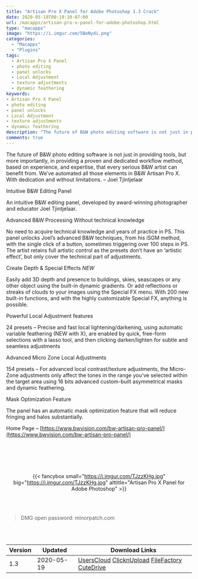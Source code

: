 ```yaml
---
title: "Artisan Pro X Panel for Adobe Photoshop 1.3 Crack"
date: 2020-05-19T00:19:10-07:00
url: /macapps/artisan-pro-x-panel-for-adobe-photoshop.html
type: "macapps"
image: "https://i.imgur.com/5BeNydi.png"
categories:
  - "Macapps"
  - "Plugins"
tags:
  - Artisan Pro X Panel
  - photo editing
  - panel unlocks
  - Local Adjustment
  - texture adjustments
  - dynamic feathering
keywords:
- Artisan Pro X Panel
- photo editing
- panel unlocks
- Local Adjustment
- texture adjustments
- dynamic feathering
description: "The future of B&W photo editing software is not just in providing tools, but more importantly, in providing a proven and dedicated workflow method, based on experience, and expertise, that every serious B&W artist can benefit from"
comments: true
---
```


The future of B&W photo editing software is not just in providing tools, but more importantly, in providing a proven and dedicated workflow method, based on experience, and expertise, that every serious B&W artist can benefit from. We’ve automated all those elements in B&W Artisan Pro X. With dedication and without limitations. – Joel Tjintjelaar

Intuitive B&W Editing Panel

An intuitive B&W editing panel, developed by award-winning photographer and educator Joel Tjintjelaar.

Advanced B&W Processing Without technical knowledge

No need to acquire technical knowledge and years of practice in PS. This panel unlocks Joel’s advanced B&W techniques, from his iSGM method, with the single click of a button, sometimes triggering over 100 steps in PS. The artist retains full artistic control as the presets don’t have an ‘artistic effect’, but only cover the technical part of adjustments.

Create Depth & Special Effects *NEW*

Easily add 3D depth and presence to buildings, skies, seascapes or any other object using the built-in dynamic gradients. Or add reflections or streaks of clouds to your images using the Special FX menu. With 200 new built-in functions, and with the highly customizable Special FX, anything is possible.

Powerful Local Adjustment features

24 presets – Precise and fast local lightening/darkening, using automatic variable feathering (NEW with X), are enabled by quick, free-form selections with a lasso tool, and then clicking darken/lighten for subtle and seamless adjustments

Advanced Micro Zone Local Adjustments

154 presets – For advanced local contrast/texture adjustments, the Micro-Zone adjustments only affect the tones in the range you’ve selected within the target area using 16 bits advanced custom-built asymmetrical masks and dynamic feathering.

Mask Optimization Feature

The panel has an automatic mask optimization feature that will reduce fringing and halos substantially.

Home Page – [https://www.bwvision.com/bw-artisan-pro-panel/](https://www.bwvision.com/bw-artisan-pro-panel/)

<br/>
<br/>
<script async src="https://pagead2.googlesyndication.com/pagead/js/adsbygoogle.js"></script>
<ins class="adsbygoogle"
     style="display:block; text-align:center;"
     data-ad-layout="in-article"
     data-ad-format="fluid"
     data-ad-client="ca-pub-8746275014476192"
     data-ad-slot="5144997159"></ins>
<script>
     (adsbygoogle = window.adsbygoogle || []).push({});
</script>
<br/>
<br/>


<center>

{{< fancybox small="https://i.imgur.com/TJzzKHg.jpg" big="https://i.imgur.com/TJzzKHg.jpg" alttitle="Artisan Pro X Panel for Adobe Photoshop" >}}

</center>

<br/>
<br/>


> DMG open password: minorpatch.com

<br/>

<br/>
<div id="history_version" class="history_version">

| Version | Updated | Download Links |
| ---- | ---- | ---- |
| 1.3 | 2020-05-19 | [UsersCloud](https://ouo.io/SR6nFS)   [ClicknUpload](https://ouo.io/KAyR2K)   [FileFactory](https://ouo.io/biX7rg)   [CuteDrive](https://ouo.io/Okf8Kn) |

</div>
